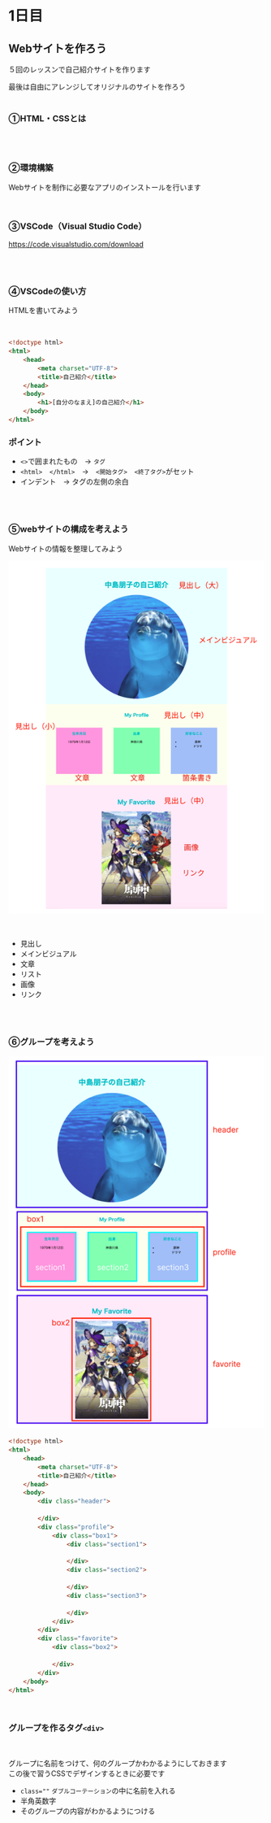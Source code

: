 # **1日目**

## **Webサイトを作ろう**

５回のレッスンで自己紹介サイトを作ります    

最後は自由にアレンジしてオリジナルのサイトを作ろう
<br><br>

### **①HTML・CSSとは**


<br><br>

### **②環境構築**  

Webサイトを制作に必要なアプリのインストールを行います

<br>

### **③VSCode（Visual Studio Code）**  

https://code.visualstudio.com/download

<br><br>

### **④VSCodeの使い方**  

HTMLを書いてみよう

<br>

```html
<!doctype html>
<html>
    <head>
        <meta charset="UTF-8">
        <title>自己紹介</title>
    </head>
    <body>
        <h1>[自分のなまえ]の自己紹介</h1>
    </body>
</html>
```
### **ポイント**

- `<>`で囲まれたもの　→ `タグ`
- `<html>`　`</html>`　→　`<開始タグ>`　`<終了タグ>`がセット
- インデント　→ タグの左側の余白

<br><br>

### **⑤webサイトの構成を考えよう** 

Webサイトの情報を整理してみよう

![info](img/01_info1-1.png)

<br>

- 見出し
- メインビジュアル
- 文章
- リスト
- 画像
- リンク

<br><br>

### **⑥グループを考えよう** 

![info](img/01_info1-2.png)


```html
<!doctype html>
<html>
    <head>
        <meta charset="UTF-8">
        <title>自己紹介</title>
    </head>
    <body>
        <div class="header">
            
        </div>
        <div class="profile">
            <div class="box1">
                <div class="section1">
    
                </div>
                <div class="section2">
                    
                </div>
                <div class="section3">
                    
                </div>
            </div>
        </div>
        <div class="favorite">
            <div class="box2">
                
            </div>
        </div>        
    </body>
</html>
```
<br>

### **グループを作るタグ`<div>`**  

<br>

グループに名前をつけて、何のグループかわかるようにしておきます  
この後で習うCSSでデザインするときに必要です  

- `class=""` `ダブルコーテーション`の中に名前を入れる
- 半角英数字
- そのグループの内容がわかるようにつける